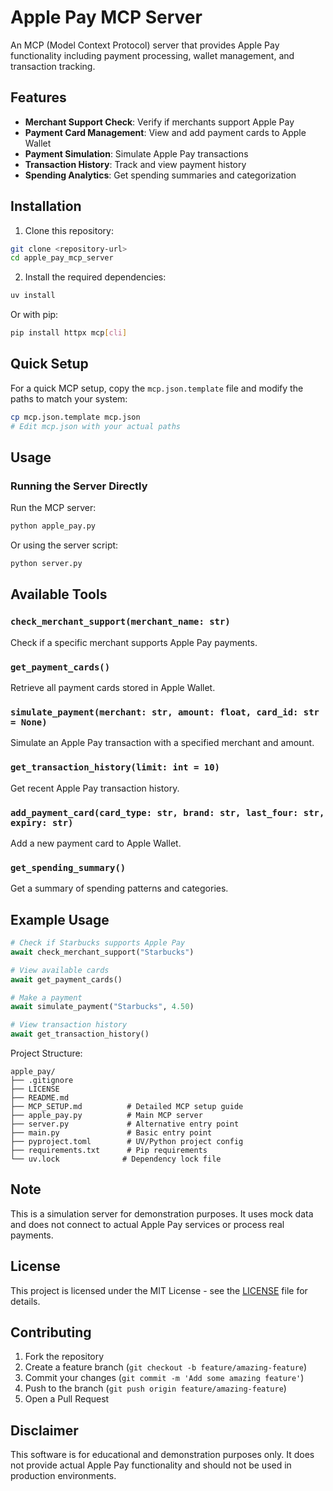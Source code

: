# Apple Pay MCP Server

An MCP (Model Context Protocol) server that provides Apple Pay functionality including payment processing, wallet management, and transaction tracking.

## Features

- **Merchant Support Check**: Verify if merchants support Apple Pay
- **Payment Card Management**: View and add payment cards to Apple Wallet
- **Payment Simulation**: Simulate Apple Pay transactions
- **Transaction History**: Track and view payment history
- **Spending Analytics**: Get spending summaries and categorization

## Installation

1. Clone this repository:
```bash
git clone <repository-url>
cd apple_pay_mcp_server
```

2. Install the required dependencies:

```bash
uv install
```

Or with pip:

```bash
pip install httpx mcp[cli]
```

## Quick Setup

For a quick MCP setup, copy the `mcp.json.template` file and modify the paths to match your system:

```bash
cp mcp.json.template mcp.json
# Edit mcp.json with your actual paths
```

## Usage

### Running the Server Directly

Run the MCP server:

```bash
python apple_pay.py
```

Or using the server script:

```bash
python server.py
```

## Available Tools

### `check_merchant_support(merchant_name: str)`
Check if a specific merchant supports Apple Pay payments.

### `get_payment_cards()`
Retrieve all payment cards stored in Apple Wallet.

### `simulate_payment(merchant: str, amount: float, card_id: str = None)`
Simulate an Apple Pay transaction with a specified merchant and amount.

### `get_transaction_history(limit: int = 10)`
Get recent Apple Pay transaction history.

### `add_payment_card(card_type: str, brand: str, last_four: str, expiry: str)`
Add a new payment card to Apple Wallet.

### `get_spending_summary()`
Get a summary of spending patterns and categories.

## Example Usage

```python
# Check if Starbucks supports Apple Pay
await check_merchant_support("Starbucks")

# View available cards
await get_payment_cards()

# Make a payment
await simulate_payment("Starbucks", 4.50)

# View transaction history
await get_transaction_history()
```

Project Structure:

```
apple_pay/
├── .gitignore
├── LICENSE
├── README.md
├── MCP_SETUP.md          # Detailed MCP setup guide
├── apple_pay.py          # Main MCP server
├── server.py             # Alternative entry point
├── main.py               # Basic entry point
├── pyproject.toml        # UV/Python project config
├── requirements.txt      # Pip requirements
└── uv.lock              # Dependency lock file
```

## Note

This is a simulation server for demonstration purposes. It uses mock data and does not connect to actual Apple Pay services or process real payments.

## License

This project is licensed under the MIT License - see the [LICENSE](LICENSE) file for details.

## Contributing

1. Fork the repository
2. Create a feature branch (`git checkout -b feature/amazing-feature`)
3. Commit your changes (`git commit -m 'Add some amazing feature'`)
4. Push to the branch (`git push origin feature/amazing-feature`)
5. Open a Pull Request

## Disclaimer

This software is for educational and demonstration purposes only. It does not provide actual Apple Pay functionality and should not be used in production environments.
